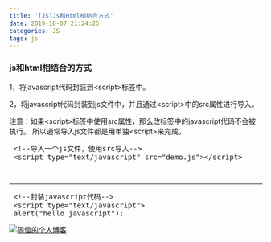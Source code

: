 ```yaml
---
title: '[JS]Js和Html相结合方式'
date: 2019-10-07 21:24:25
categories: JS
tags: js
---
```


### js和html相结合的方式
1，将javascript代码封装到&lt;script&gt;标签中。

2，将javascript代码封装到js文件中，并且通过&lt;script&gt;中的src属性进行导入。

注意：如果&lt;script&gt;标签中使用src属性，那么改标签中的javascript代码不会被执行。
所以通常导入js文件都是用单独&lt;script&gt;来完成。
<pre class="lang:c decode:true"> &lt;!--导入一个js文件，使用src导入--&gt;
 &lt;script type="text/javascript" src="demo.js"&gt;&lt;/script&gt;
</pre>
&nbsp;

* * *

<pre class="lang:c decode:true"> &lt;!--封装javascript代码--&gt;
 &lt;script type="text/javascript"&gt;
 alert("hello javascript");</pre>
[![周信的个人博客](http://image.xiaoxinyes.club/js_jiehe.png)](http://image.xiaoxinyes.club/js_jiehe.png)
